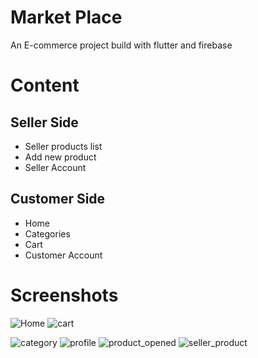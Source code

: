 # Market Place

An E-commerce project build with flutter and firebase

# Content

## Seller Side

* Seller products list
* Add new product
* Seller Account

## Customer Side

* Home
* Categories
* Cart
* Customer Account

# Screenshots

![Home](assets/Screenshots/home.png) ![cart](assets/Screenshots/cart.png)

![category](assets/Screenshots/category.png)
![profile](assets/Screenshots/profile.png)
![product_opened](assets/Screenshots/product_opened.png)
![seller_product](assets/Screenshots/saller_product.png)
